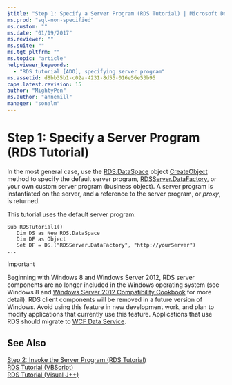 ```yaml
---
$title: "Step 1: Specify a Server Program (RDS Tutorial) | Microsoft Docs"
ms.prod: "sql-non-specified"
ms.custom: ""
ms.date: "01/19/2017"
ms.reviewer: ""
ms.suite: ""
ms.tgt_pltfrm: ""
ms.topic: "article"
helpviewer_keywords: 
  - "RDS tutorial [ADO], specifying server program"
ms.assetid: d8bb35b1-c02a-4231-8d55-016e56e53b95
caps.latest.revision: 15
author: "MightyPen"
ms.author: "annemill"
manager: "sonalm"
---
```

# Step 1: Specify a Server Program (RDS Tutorial)
In the most general case, use the [RDS.DataSpace](../../../ado/reference/rds-api/dataspace-object-rds.md) object [CreateObject](../../../ado/reference/rds-api/createobject-method-rds.md) method to specify the default server program, [RDSServer.DataFactory](../../../ado/reference/rds-api/datafactory-object-rdsserver.md), or your own custom server program (business object). A server program is instantiated on the server, and a reference to the server program, or *proxy*, is returned.  
  
 This tutorial uses the default server program:  
  
```  
Sub RDSTutorial1()  
   Dim DS as New RDS.DataSpace  
   Dim DF as Object  
   Set DF = DS.("RDSServer.DataFactory", "http://yourServer")  
...  
```  
  
> [!IMPORTANT]
>  Beginning with Windows 8 and Windows Server 2012, RDS server components are no longer included in the Windows operating system (see Windows 8 and [Windows Server 2012 Compatibility Cookbook](https://www.microsoft.com/en-us/download/details.aspx?id=27416) for more detail). RDS client components will be removed in a future version of Windows. Avoid using this feature in new development work, and plan to modify applications that currently use this feature. Applications that use RDS should migrate to [WCF Data Service](http://go.microsoft.com/fwlink/?LinkId=199565).  
  
## See Also  
 [Step 2: Invoke the Server Program (RDS Tutorial)](../../../ado/guide/remote-data-service/step-2-invoke-the-server-program-rds-tutorial.md)   
 [RDS Tutorial (VBScript)](../../../ado/guide/remote-data-service/rds-tutorial-vbscript.md)   
 [RDS Tutorial (Visual J++)](../../../ado/guide/remote-data-service/rds-tutorial-visual-j.md)


